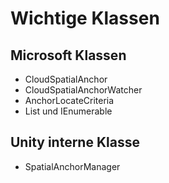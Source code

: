 # Wichtige Klassen

## Microsoft Klassen
* CloudSpatialAnchor
* CloudSpatialAnchorWatcher
* AnchorLocateCriteria
* List<T> und IEnumerable<T>

## Unity interne Klasse 
* SpatialAnchorManager